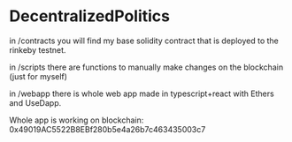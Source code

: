 # DecentralizedPolitics 

in /contracts you will find my base solidity contract that is deployed to the rinkeby testnet.

in /scripts there are functions to manually make changes on the blockchain (just for myself)

in /webapp there is whole web app made in typescript+react with Ethers and UseDapp.

Whole app is working on blockchain: 0x49019AC5522B8EBf280b5e4a26b7c463435003c7
